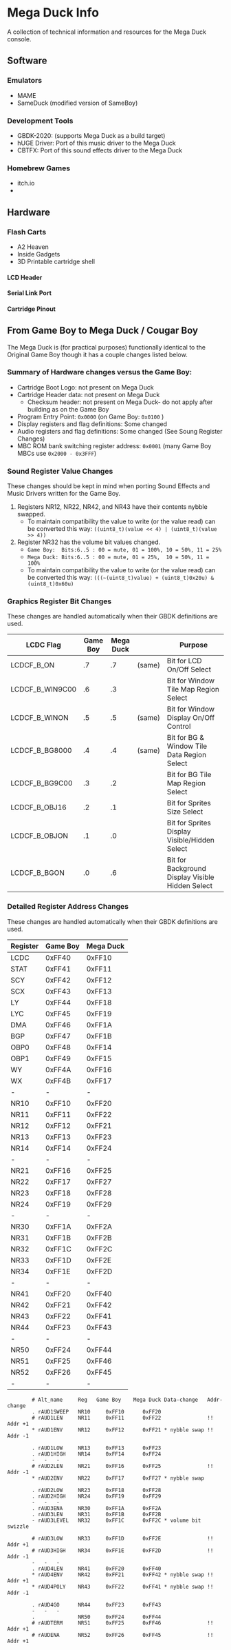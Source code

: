 # Mega Duck Info
A collection of technical information and resources for the Mega Duck console.

## Software

### Emulators
- MAME
- SameDuck (modified version of SameBoy)

### Development Tools
- GBDK-2020:  (supports Mega Duck as a build target)
- hUGE Driver: Port of this music driver to the Mega Duck
- CBTFX: Port of this sound effects driver to the Mega Duck

### Homebrew Games
- itch.io
- 

## Hardware

### Flash Carts
- A2 Heaven
- Inside Gadgets
- 3D Printable cartridge shell

#### LCD Header
#### Serial Link Port
#### Cartridge Pinout


## From Game Boy to Mega Duck / Cougar Boy
The Mega Duck is (for practical purposes) functionally identical to the Original Game Boy though it has a couple changes listed below.

### Summary of Hardware changes versus the Game Boy:
  - Cartridge Boot Logo: not present on Mega Duck
  - Cartridge Header data: not present on Mega Duck
    - Checksum header: not present on Mega Duck- do not apply after building as on the Game Boy
  - Program Entry Point: `0x0000` (on Game Boy: `0x0100` )
  - Display registers and flag definitions: Some changed
  - Audio registers and flag definitions: Some changed (See Soung Register Changes)
  - MBC ROM bank switching register address: `0x0001` (many Game Boy MBCs use `0x2000 - 0x3FFF`)


### Sound Register Value Changes
These changes should be kept in mind when porting Sound Effects and Music Drivers written for the Game Boy.

1. Registers NR12, NR22, NR42, and NR43 have their contents nybble swapped.
    - To maintain compatibility the value to write (or the value read) can be converted this way: `((uint8_t)(value << 4) | (uint8_t)(value >> 4))`
2. Register NR32 has the volume bit values changed.
    - `Game Boy:  Bits:6..5 : 00 = mute, 01 = 100%, 10 = 50%, 11 = 25%`
    - `Mega Duck: Bits:6..5 : 00 = mute, 01 = 25%,  10 = 50%, 11 = 100%`
    - To maintain compatibility the value to write (or the value read) can be converted this way: `(((~(uint8_t)value) + (uint8_t)0x20u) & (uint8_t)0x60u)`

### Graphics Register Bit Changes
These changes are handled automatically when their GBDK definitions are used.

| LCDC Flag   | Game Boy | Mega Duck |        | Purpose                                          |
| -------------------- | -------- | --------- | ------ | ------------------------------------------------ |
| LCDCF_B_ON      | .7       | .7        | (same) | Bit for LCD On/Off Select                        |
| LCDCF_B_WIN9C00 | .6       | .3        |        | Bit for Window Tile Map Region Select            |
| LCDCF_B_WINON   | .5       | .5        | (same) | Bit for Window Display On/Off Control            |
| LCDCF_B_BG8000  | .4       | .4        | (same) | Bit for BG & Window Tile Data Region Select      |
| LCDCF_B_BG9C00  | .3       | .2        |        | Bit for BG Tile Map Region Select                |
| LCDCF_B_OBJ16   | .2       | .1        |        | Bit for Sprites Size Select                      |
| LCDCF_B_OBJON   | .1       | .0        |        | Bit for Sprites Display Visible/Hidden Select    |
| LCDCF_B_BGON    | .0       | .6        |        | Bit for Background Display Visible Hidden Select |


### Detailed Register Address Changes
These changes are handled automatically when their GBDK definitions are used.

| Register      | Game Boy | Mega Duck |
| ------------- | -------- | --------- |
| LCDC | 0xFF40   | 0xFF10    |
| STAT | 0xFF41   | 0xFF11    |
| SCY  | 0xFF42   | 0xFF12    |
| SCX  | 0xFF43   | 0xFF13    |
| LY   | 0xFF44   | 0xFF18    |
| LYC  | 0xFF45   | 0xFF19    |
| DMA  | 0xFF46   | 0xFF1A    |
| BGP  | 0xFF47   | 0xFF1B    |
| OBP0 | 0xFF48   | 0xFF14    |
| OBP1 | 0xFF49   | 0xFF15    |
| WY   | 0xFF4A   | 0xFF16    |
| WX   | 0xFF4B   | 0xFF17    |
| -    | -        | -         |
| NR10 | 0xFF10   | 0xFF20    |
| NR11 | 0xFF11   | 0xFF22    |
| NR12 | 0xFF12   | 0xFF21    |
| NR13 | 0xFF13   | 0xFF23    |
| NR14 | 0xFF14   | 0xFF24    |
| -    | -        | -         |
| NR21 | 0xFF16   | 0xFF25    |
| NR22 | 0xFF17   | 0xFF27    |
| NR23 | 0xFF18   | 0xFF28    |
| NR24 | 0xFF19   | 0xFF29    |
| -    | -        | -         |
| NR30 | 0xFF1A   | 0xFF2A    |
| NR31 | 0xFF1B   | 0xFF2B    |
| NR32 | 0xFF1C   | 0xFF2C    |
| NR33 | 0xFF1D   | 0xFF2E    |
| NR34 | 0xFF1E   | 0xFF2D    |
| -    | -        | -         |
| NR41 | 0xFF20   | 0xFF40    |
| NR42 | 0xFF21   | 0xFF42    |
| NR43 | 0xFF22   | 0xFF41    |
| NR44 | 0xFF23   | 0xFF43    |
| -    | -        | -         |
| NR50 | 0xFF24   | 0xFF44    |
| NR51 | 0xFF25   | 0xFF46    |
| NR52 | 0xFF26   | 0xFF45    |
| -    | -        | -         |

```
        # Alt_name     Reg   Game Boy    Mega Duck Data-change   Addr-change
        . rAUD1SWEEP   NR10     0xFF10      0xFF20
        # rAUD1LEN     NR11     0xFF11      0xFF22               !! Addr +1
        * rAUD1ENV     NR12     0xFF12      0xFF21 * nybble swap !! Addr -1

        . rAUD1LOW     NR13     0xFF13      0xFF23
        . rAUD1HIGH    NR14     0xFF14      0xFF24
        -   -   -
        # rAUD2LEN     NR21     0xFF16      0xFF25               !! Addr -1
        * rAUD2ENV     NR22     0xFF17      0xFF27 * nybble swap

        . rAUD2LOW     NR23     0xFF18      0xFF28
        . rAUD2HIGH    NR24     0xFF19      0xFF29
        -   -   -
        . rAUD3ENA     NR30     0xFF1A      0xFF2A
        . rAUD3LEN     NR31     0xFF1B      0xFF2B
        - rAUD3LEVEL   NR32     0xFF1C      0xFF2C * volume bit swizzle

        # rAUD3LOW     NR33     0xFF1D      0xFF2E               !! Addr +1
        # rAUD3HIGH    NR34     0xFF1E      0xFF2D               !! Addr -1
        -   -   -
        . rAUD4LEN     NR41     0xFF20      0xFF40
        * rAUD4ENV     NR42     0xFF21      0xFF42 * nybble swap !! Addr +1
        * rAUD4POLY    NR43     0xFF22      0xFF41 * nybble swap !! Addr -1

        . rAUD4GO      NR44     0xFF23      0xFF43
        -   -   -
        .              NR50     0xFF24      0xFF44
        # rAUDTERM     NR51     0xFF25      0xFF46               !! Addr +1
        # rAUDENA      NR52     0xFF26      0xFF45               !! Addr +1
```
